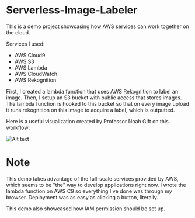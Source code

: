 # Serverless-Image-Labeler
This is a demo project showcasing how AWS services can work together on the cloud.

Services I used:
- AWS Cloud9
- AWS S3
- AWS Lambda
- AWS CloudWatch
- AWS Rekognition

First, I created a lambda function that uses AWS Rekognition to label an image. Then, I setup an S3 bucket with public access that stores images. The lambda function is hooked to this bucket so that on every image upload it runs rekognition on this image to acquire a label, which is outputted. 

Here is a useful visualization created by Professor Noah Gift on this workflow:

![Alt text](https://user-images.githubusercontent.com/58792/112540085-26259d00-8d88-11eb-9756-36b608a78fcc.png)

# Note

This demo takes advantage of the full-scale services provided by AWS, which seems to be "the" way to develop applications right now. I wrote the lambda function on AWS C9 so everything I've done was through my browser. Deployment was as easy as clicking a button, literally. 

This demo also showcased how IAM permission should be set up. 
